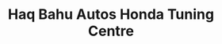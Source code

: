 ---
title: "Haq Bahu Autos Honda Tuning Centre"
url: /fysl-abd/haq-bahu-autos-honda-tuning-centre/
shop: Allgemein
---